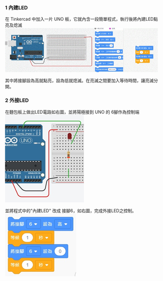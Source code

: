 ### 1 內建LED
在 Tinkercad 中加入一片 UNO 板，它就內含一段簡單程式，執行後將內建LED點亮及熄滅
![1.jpg](1.jpg)

其中將接腳設為高就點亮，設為低就熄滅。在亮滅之間要加入等待時間，讓亮滅分開。

### 2 外接LED
在麵包板上做出LED電路如右圖，並將陽極接到 UNO 的 6腳作為控制端
![2.jpg](2.jpg)

並將程式中的"內建LED" 改成 接腳6，如右圖，完成外接LED之控制。
![3.jpg](3.jpg)

